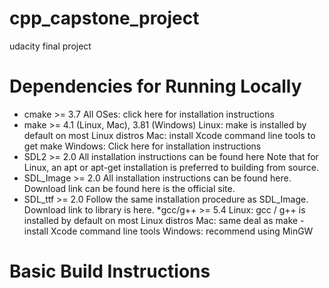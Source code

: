 # cpp_capstone_project
udacity final project 




# Dependencies for Running Locally

   * cmake >= 3.7
        All OSes: click here for installation instructions
   *  make >= 4.1 (Linux, Mac), 3.81 (Windows)
        Linux: make is installed by default on most Linux distros
        Mac: install Xcode command line tools to get make
        Windows: Click here for installation instructions
   * SDL2 >= 2.0
        All installation instructions can be found here
        Note that for Linux, an apt or apt-get installation is preferred to building from source.
   *  SDL_Image >= 2.0
        All installation instructions can be found here. Download link can be found here is the official site.
   * SDL_ttf >= 2.0
        Follow the same installation procedure as SDL_Image. Download link to library is here.
    *gcc/g++ >= 5.4
        Linux: gcc / g++ is installed by default on most Linux distros
        Mac: same deal as make - install Xcode command line tools
        Windows: recommend using MinGW

# Basic Build Instructions







